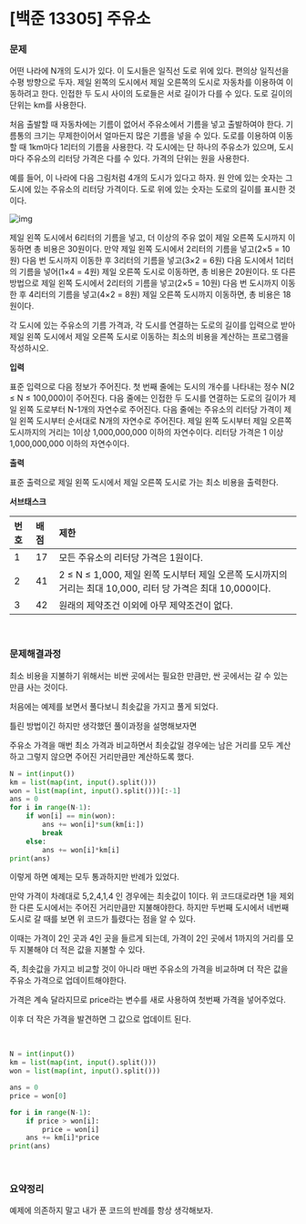 # [백준 13305] 주유소 

### 문제

어떤 나라에 N개의 도시가 있다. 이 도시들은 일직선 도로 위에 있다. 편의상 일직선을 수평 방향으로 두자. 제일 왼쪽의 도시에서 제일 오른쪽의 도시로 자동차를 이용하여 이동하려고 한다. 인접한 두 도시 사이의 도로들은 서로 길이가 다를 수 있다. 도로 길이의 단위는 km를 사용한다.

처음 출발할 때 자동차에는 기름이 없어서 주유소에서 기름을 넣고 출발하여야 한다. 기름통의 크기는 무제한이어서 얼마든지 많은 기름을 넣을 수 있다. 도로를 이용하여 이동할 때 1km마다 1리터의 기름을 사용한다. 각 도시에는 단 하나의 주유소가 있으며, 도시 마다 주유소의 리터당 가격은 다를 수 있다. 가격의 단위는 원을 사용한다.

예를 들어, 이 나라에 다음 그림처럼 4개의 도시가 있다고 하자. 원 안에 있는 숫자는 그 도시에 있는 주유소의 리터당 가격이다. 도로 위에 있는 숫자는 도로의 길이를 표시한 것이다. 

![img](https://onlinejudgeimages.s3-ap-northeast-1.amazonaws.com/problem/13305/1.png)

제일 왼쪽 도시에서 6리터의 기름을 넣고, 더 이상의 주유 없이 제일 오른쪽 도시까지 이동하면 총 비용은 30원이다. 만약 제일 왼쪽 도시에서 2리터의 기름을 넣고(2×5 = 10원) 다음 번 도시까지 이동한 후 3리터의 기름을 넣고(3×2 = 6원) 다음 도시에서 1리터의 기름을 넣어(1×4 = 4원) 제일 오른쪽 도시로 이동하면, 총 비용은 20원이다. 또 다른 방법으로 제일 왼쪽 도시에서 2리터의 기름을 넣고(2×5 = 10원) 다음 번 도시까지 이동한 후 4리터의 기름을 넣고(4×2 = 8원) 제일 오른쪽 도시까지 이동하면, 총 비용은 18원이다.

각 도시에 있는 주유소의 기름 가격과, 각 도시를 연결하는 도로의 길이를 입력으로 받아 제일 왼쪽 도시에서 제일 오른쪽 도시로 이동하는 최소의 비용을 계산하는 프로그램을 작성하시오.

**입력**

표준 입력으로 다음 정보가 주어진다. 첫 번째 줄에는 도시의 개수를 나타내는 정수 N(2 ≤ N ≤ 100,000)이 주어진다. 다음 줄에는 인접한 두 도시를 연결하는 도로의 길이가 제일 왼쪽 도로부터 N-1개의 자연수로 주어진다. 다음 줄에는 주유소의 리터당 가격이 제일 왼쪽 도시부터 순서대로 N개의 자연수로 주어진다. 제일 왼쪽 도시부터 제일 오른쪽 도시까지의 거리는 1이상 1,000,000,000 이하의 자연수이다. 리터당 가격은 1 이상 1,000,000,000 이하의 자연수이다. 

**출력**

표준 출력으로 제일 왼쪽 도시에서 제일 오른쪽 도시로 가는 최소 비용을 출력한다. 

**서브태스크**

| 번호 | 배점 | 제한                                                         |
| :--- | :--- | :----------------------------------------------------------- |
| 1    | 17   | 모든 주유소의 리터당 가격은 1원이다.                         |
| 2    | 41   | 2 ≤ N ≤ 1,000, 제일 왼쪽 도시부터 제일 오른쪽 도시까지의 거리는 최대 10,000, 리터 당 가격은 최대 10,000이다. |
| 3    | 42   | 원래의 제약조건 이외에 아무 제약조건이 없다.                 |

</br>

### 문제해결과정

최소 비용을 지불하기 위해서는 비싼 곳에서는 필요한 만큼만, 싼 곳에서는 갈 수 있는 만큼 사는 것이다.

처음에는 예제를 보면서 풀다보니 최솟값을 가지고 풀게 되었다.

틀린 방법이긴 하지만 생각했던 풀이과정을 설명해보자면

주유소 가격을 매번 최소 가격과 비교하면서 최솟값일 경우에는 남은 거리를 모두 계산하고 그렇지 않으면 주어진 거리만큼만 계산하도록 했다.



```python
N = int(input())
km = list(map(int, input().split()))
won = list(map(int, input().split()))[:-1]
ans = 0
for i in range(N-1):
    if won[i] == min(won):
        ans += won[i]*sum(km[i:])
        break
    else:
        ans += won[i]*km[i]
print(ans)   
```

이렇게 하면 예제는 모두 통과하지만 반례가 있었다.

만약 가격이 차례대로 5,2,4,1,4 인 경우에는 최솟값이 1이다. 위 코드대로라면 1을 제외한 다른 도시에서는 주어진 거리만큼만 지불해야한다. 하지만 두번째 도시에서 네번째 도시로 갈 때를 보면 위 코드가 틀렸다는 점을 알 수 있다.

이때는 가격이 2인 곳과 4인 곳을 들르게 되는데, 가격이 2인 곳에서 1까지의 거리를 모두 지불해야 더 적은 값을 지불할 수 있다. 

즉, 최솟값을 가지고 비교할 것이 아니라 매번 주유소의 가격을 비교하며 더 작은 값을 주유소 가격으로 업데이트해야한다.

가격은 계속 달라지므로 price라는 변수를 새로 사용하여 첫번째 가격을 넣어주었다. 

이후 더 작은 가격을 발견하면 그 값으로 업데이트 된다.

</br>

```python
N = int(input())
km = list(map(int, input().split()))
won = list(map(int, input().split()))

ans = 0
price = won[0]

for i in range(N-1):
    if price > won[i]:
        price = won[i]
    ans += km[i]*price
print(ans)
```



</br>

### 요약정리

예제에 의존하지 말고 내가 푼 코드의 반례를 항상 생각해보자.